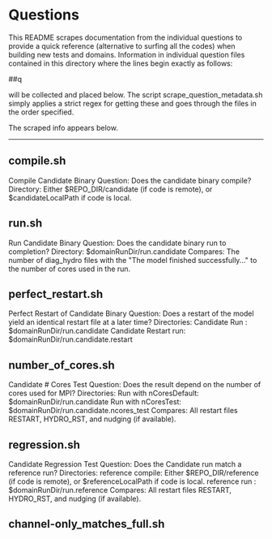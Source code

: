 # Questions

This README scrapes documentation from the individual questions to
provide a quick reference (alternative to surfing all the codes) when
building new tests and domains. Information in individual question
files contained in this directory where the lines begin exactly as
follows: 

##q

will be collected and placed below. The script
scrape\_question\_metadata.sh simply applies a strict regex for
getting these and goes through the files in the order specified. 

The scraped info appears below. 

-----------------------------------------------------------------

## compile.sh
Compile Candidate Binary
Question: Does the candidate binary compile?
Directory: Either $REPO_DIR/candidate (if code is remote), or
           $candidateLocalPath if code is local.

## run.sh
Run Candidate Binary
Question: Does the candidate binary run to completion?
Directory: $domainRunDir/run.candidate
Compares: The number of diag_hydro files with the
          "The model finished successfully..."
          to the number of cores used in the run.

## perfect_restart.sh
Perfect Restart of Candidate Binary
Question: Does a restart of the model yield an identical restart file at a later time?
Directories:
   Candidate Run        : $domainRunDir/run.candidate
   Candidate Restart run: $domainRunDir/run.candidate.restart

## number_of_cores.sh
Candidate # Cores Test
Question: Does the result depend on the number of cores used for MPI?
Directories:
   Run with nCoresDefault: $domainRunDir/run.candidate
   Run with nCoresTest:    $domainRunDir/run.candidate.ncores_test
Compares: All restart files RESTART, HYDRO_RST, and nudging (if available). 

## regression.sh
Candidate Regression Test
Question: Does the Candidate run match a reference run?
Directories:
   reference compile: Either $REPO_DIR/reference (if code is remote), or
                      $referenceLocalPath if code is local.
   reference run    : $domainRunDir/run.reference
Compares: All restart files RESTART, HYDRO_RST, and nudging (if available). 

## channel-only_matches_full.sh

